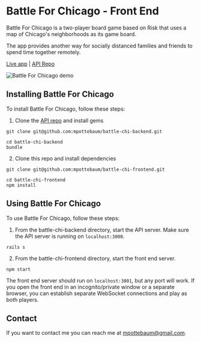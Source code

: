 # Battle For Chicago - Front End

Battle For Chicago is a two-player board game based on Risk that uses a map of Chicago's neighborhoods as its game board.

The app provides another way for socially distanced families and friends to spend time together remotely.

[Live app](https://fathomless-cove-56346.herokuapp.com/) | [API Repo](https://github.com/mpottebaum/battle-chi-backend)

![Battle For Chicago demo](https://j.gifs.com/oVBZXz.gif)

## Installing Battle For Chicago

To install Battle For Chicago, follow these steps:

1. Clone the [API repo](https://github.com/mpottebaum/battle-chi-backend) and install gems

```
git clone git@github.com:mpottebaum/battle-chi-backend.git

cd battle-chi-backend
bundle
```

2. Clone this repo and install dependencies

```
git clone git@github.com:mpottebaum/battle-chi-frontend.git

cd battle-chi-frontend
npm install
```

## Using Battle For Chicago

To use Battle For Chicago, follow these steps:

1. From the battle-chi-backend directory, start the API server. Make sure the API server is running on `localhost:3000`.

```
rails s
```

2. From the battle-chi-frontend directory, start the front end server.

```
npm start
```

The front end server should run on `localhost:3001`, but any port will work. If you open the front end in an incognito/private window or a separate browser, you can establish separate WebSocket connections and play as both players.

## Contact

If you want to contact me you can reach me at mpottebaum@gmail.com.